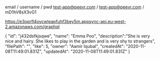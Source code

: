 email               / username           / pwd
test-app@peevr.com / test-app@peevr.com / mD1hV8sX3vG1


https://e3oprfl4ovcwleapfuhf3bey5m.appsync-api.eu-west-2.amazonaws.com/graphql

{
  "id": "j432dsfkjsqwe",
  "name": "Emma Poo",
  "description":"She is very nice and hairy. She likes to play in the garden and is very shy to strangers",
  "filePath": "",
  "like": 5,
  "owner": "Aamir Iqubal",
  "createdAt": "2020-11-08T11:49:01.831Z",
  "updatedAt": "2020-11-08T11:49:01.831Z"
}